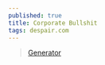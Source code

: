 ```yaml
---
published: true
title: Corporate Bullshit
tags: despair.com
---
```

> [Generator](https://www.atrixnet.com/bs-generator.html)
